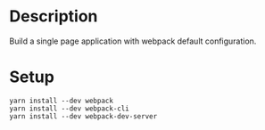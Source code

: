 # Description
Build a single page application with webpack default configuration.

# Setup
```shell
yarn install --dev webpack
yarn install --dev webpack-cli
yarn install --dev webpack-dev-server
```